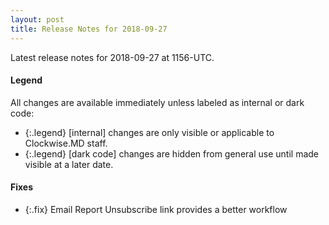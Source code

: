 ```yaml
---
layout: post
title: Release Notes for 2018-09-27
---
```


Latest release notes for 2018-09-27 at 1156-UTC.

<div class='legend' markdown='1'>

#### Legend

All changes are available immediately unless labeled as internal or dark code:

- {:.legend} [internal] changes are only visible or applicable to Clockwise.MD staff.
- {:.legend} [dark code] changes are hidden from general use until made visible at a later date.

</div>


<div class='fixes' markdown='1'>

#### Fixes

- {:.fix} Email Report Unsubscribe link provides a better workflow

</div>
